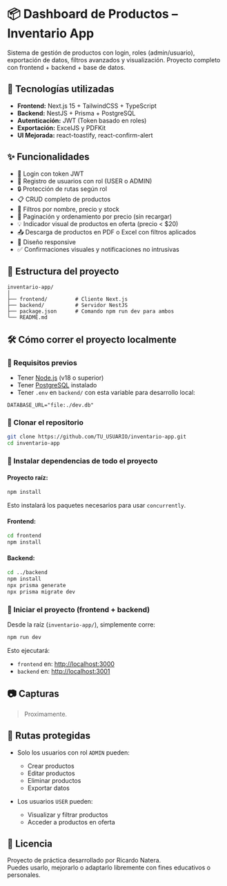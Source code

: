 # 📦 Dashboard de Productos – Inventario App

Sistema de gestión de productos con login, roles (admin/usuario), exportación de datos, filtros avanzados y visualización. Proyecto completo con frontend + backend + base de datos.

## 🚀 Tecnologías utilizadas

- **Frontend:** Next.js 15 + TailwindCSS + TypeScript
- **Backend:** NestJS + Prisma + PostgreSQL
- **Autenticación:** JWT (Token basado en roles)
- **Exportación:** ExcelJS y PDFKit
- **UI Mejorada:** react-toastify, react-confirm-alert

## ✨ Funcionalidades

- 🔐 Login con token JWT
- 👤 Registro de usuarios con rol (USER o ADMIN)
- 🔒 Protección de rutas según rol
- 📋 CRUD completo de productos
- 🔎 Filtros por nombre, precio y stock
- 🔁 Paginación y ordenamiento por precio (sin recargar)
- 💡 Indicador visual de productos en oferta (precio < $20)
- 📤 Descarga de productos en PDF o Excel con filtros aplicados
- 📱 Diseño responsive
- ✅ Confirmaciones visuales y notificaciones no intrusivas

## 🧭 Estructura del proyecto

```
inventario-app/
│
├── frontend/         # Cliente Next.js
├── backend/          # Servidor NestJS
├── package.json      # Comando npm run dev para ambos
└── README.md
```

## 🛠 Cómo correr el proyecto localmente

### 🔹 Requisitos previos

- Tener [Node.js](https://nodejs.org/) (v18 o superior)
- Tener [PostgreSQL](https://www.postgresql.org/) instalado
- Tener `.env` en `backend/` con esta variable para desarrollo local:

```
DATABASE_URL="file:./dev.db"
```

### 🔸 Clonar el repositorio

```bash
git clone https://github.com/TU_USUARIO/inventario-app.git
cd inventario-app
```

### 🔸 Instalar dependencias de todo el proyecto

#### Proyecto raíz:

```bash
npm install
```

Esto instalará los paquetes necesarios para usar `concurrently`.

#### Frontend:

```bash
cd frontend
npm install
```

#### Backend:

```bash
cd ../backend
npm install
npx prisma generate
npx prisma migrate dev
```

### 🔹 Iniciar el proyecto (frontend + backend)

Desde la raíz (`inventario-app/`), simplemente corre:

```bash
npm run dev
```

Esto ejecutará:

- `frontend` en: [http://localhost:3000](http://localhost:3000)
- `backend` en: [http://localhost:3001](http://localhost:3001)

## 📷 Capturas

> Proximamente.

## 🧪 Rutas protegidas

- Solo los usuarios con rol `ADMIN` pueden:
  - Crear productos
  - Editar productos
  - Eliminar productos
  - Exportar datos

- Los usuarios `USER` pueden:
  - Visualizar y filtrar productos
  - Acceder a productos en oferta

## 📄 Licencia

Proyecto de práctica desarrollado por Ricardo Natera.  
Puedes usarlo, mejorarlo o adaptarlo libremente con fines educativos o personales.
